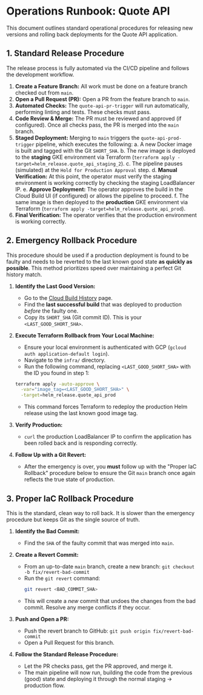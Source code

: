 # Operations Runbook: Quote API

This document outlines standard operational procedures for releasing new versions and rolling back deployments for the Quote API application.

## 1. Standard Release Procedure

The release process is fully automated via the CI/CD pipeline and follows the development workflow.

1.  **Create a Feature Branch:** All work must be done on a feature branch checked out from `main`.
2.  **Open a Pull Request (PR):** Open a PR from the feature branch to `main`.
3.  **Automated Checks:** The `quote-api-pr-trigger` will run automatically, performing linting and tests. These checks must pass.
4.  **Code Review & Merge:** The PR must be reviewed and approved (if configured). Once all checks pass, the PR is merged into the `main` branch.
5.  **Staged Deployment:** Merging to `main` triggers the `quote-api-prod-trigger` pipeline, which executes the following:
    a. A new Docker image is built and tagged with the Git `SHORT_SHA`.
    b. The new image is deployed to the **staging** GKE environment via Terraform (`terraform apply -target=helm_release.quote_api_staging_2`).
    c. The pipeline pauses (simulated) at the `Hold for Production Approval` step.
    d. **Manual Verification:** At this point, the operator must verify the staging environment is working correctly by checking the staging LoadBalancer IP.
    e. **Approve Deployment:** The operator approves the build in the Cloud Build UI (if configured) or allows the pipeline to proceed.
    f. The same image is then deployed to the **production** GKE environment via Terraform (`terraform apply -target=helm_release.quote_api_prod`).
6.  **Final Verification:** The operator verifies that the production environment is working correctly.

## 2. Emergency Rollback Procedure

This procedure should be used if a production deployment is found to be faulty and needs to be reverted to the last known good state **as quickly as possible**. This method prioritizes speed over maintaining a perfect Git history match.

1.  **Identify the Last Good Version:**
    *   Go to the [Cloud Build History](https://console.cloud.google.com/cloud-build/builds) page.
    *   Find the **last successful build** that was deployed to production *before* the faulty one.
    *   Copy its `SHORT_SHA` (Git commit ID). This is your `<LAST_GOOD_SHORT_SHA>`.

2.  **Execute Terraform Rollback from Your Local Machine:**
    *   Ensure your local environment is authenticated with GCP (`gcloud auth application-default login`).
    *   Navigate to the `infra/` directory.
    *   Run the following command, replacing `<LAST_GOOD_SHORT_SHA>` with the ID you found in step 1:

    ```bash
    terraform apply -auto-approve \
      -var="image_tag=<LAST_GOOD_SHORT_SHA>" \
      -target=helm_release.quote_api_prod
    ```
    *   This command forces Terraform to redeploy the production Helm release using the last known good image tag.

3.  **Verify Production:**
    *   `curl` the production LoadBalancer IP to confirm the application has been rolled back and is responding correctly.

4.  **Follow Up with a Git Revert:**
    *   After the emergency is over, you **must** follow up with the "Proper IaC Rollback" procedure below to ensure the Git `main` branch once again reflects the true state of production.

## 3. Proper IaC Rollback Procedure

This is the standard, clean way to roll back. It is slower than the emergency procedure but keeps Git as the single source of truth.

1.  **Identify the Bad Commit:**
    *   Find the `SHA` of the faulty commit that was merged into `main`.

2.  **Create a Revert Commit:**
    *   From an up-to-date `main` branch, create a new branch: `git checkout -b fix/revert-bad-commit`
    *   Run the `git revert` command:
        ```bash
        git revert <BAD_COMMIT_SHA>
        ```
    *   This will create a *new* commit that undoes the changes from the bad commit. Resolve any merge conflicts if they occur.

3.  **Push and Open a PR:**
    *   Push the revert branch to GitHub: `git push origin fix/revert-bad-commit`
    *   Open a Pull Request for this branch.

4.  **Follow the Standard Release Procedure:**
    *   Let the PR checks pass, get the PR approved, and merge it.
    *   The main pipeline will now run, building the code from the previous (good) state and deploying it through the normal staging -> production flow.
